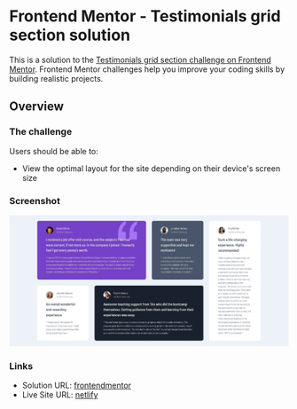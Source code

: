 # Frontend Mentor - Testimonials grid section solution

This is a solution to the [Testimonials grid section challenge on Frontend Mentor](https://www.frontendmentor.io/challenges/testimonials-grid-section-Nnw6J7Un7). Frontend Mentor challenges help you improve your coding skills by building realistic projects.

## Overview

### The challenge

Users should be able to:

- View the optimal layout for the site depending on their device's screen size

### Screenshot

![](./screenshot.jpeg)

### Links

- Solution URL: [frontendmentor]()
- Live Site URL: [netlify]()
